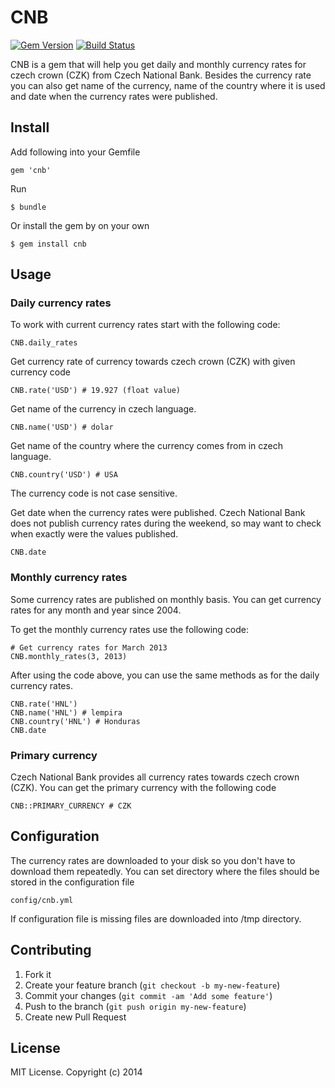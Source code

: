 # CNB

[![Gem Version](https://badge.fury.io/rb/cnb.png)](http://badge.fury.io/rb/cnb)
[![Build Status](https://travis-ci.org/ucetnictvi-on-line/cnb.png?branch=master)](https://travis-ci.org/ucetnictvi-on-line/cnb)

CNB is a gem that will help you get daily and monthly currency rates for czech crown (CZK) from Czech National Bank. Besides the currency rate you can also get name of the currency, name of the country where it is used and date when the currency rates were published.


## Install

Add following into your Gemfile

    gem 'cnb'

Run

    $ bundle

Or install the gem by on your own

    $ gem install cnb


## Usage


### Daily currency rates
To work with current currency rates start with the following code:

    CNB.daily_rates

Get currency rate of currency towards czech crown (CZK) with given currency code

    CNB.rate('USD') # 19.927 (float value)

Get name of the currency in czech language.

    CNB.name('USD') # dolar

Get name of the country where the currency comes from in czech language.

    CNB.country('USD') # USA

The currency code is not case sensitive.

Get date when the currency rates were published. Czech National Bank does not publish currency rates during the weekend, so may want to check when exactly were the values published.

    CNB.date


### Monthly currency rates

Some currency rates are published on monthly basis. You can get currency rates for any month and year since 2004.

To get the monthly currency rates use the following code:

    # Get currency rates for March 2013
    CNB.monthly_rates(3, 2013)

After using the code above, you can use the same methods as for the daily currency rates.

    CNB.rate('HNL')
    CNB.name('HNL') # lempira
    CNB.country('HNL') # Honduras
    CNB.date


### Primary currency

Czech National Bank provides all currency rates towards czech crown (CZK). You can get the primary currency with the following code

    CNB::PRIMARY_CURRENCY # CZK


## Configuration

The currency rates are downloaded to your disk so you don't have to download them repeatedly. You can set directory where the files should be stored in the configuration file

    config/cnb.yml

If configuration file is missing files are downloaded into /tmp directory.


## Contributing

1. Fork it
2. Create your feature branch (`git checkout -b my-new-feature`)
3. Commit your changes (`git commit -am 'Add some feature'`)
4. Push to the branch (`git push origin my-new-feature`)
5. Create new Pull Request


## License
MIT License. Copyright (c) 2014
